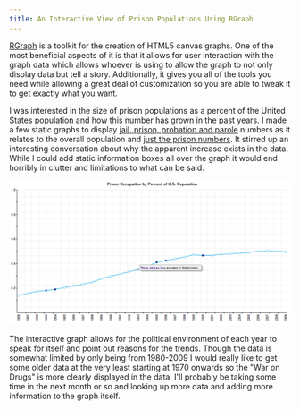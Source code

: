 ```yaml
---
title: An Interactive View of Prison Populations Using RGraph
---
```


[RGraph](http://www.rgraph.net/) is a toolkit for the creation of HTML5 canvas graphs. One of the most beneficial aspects of it is that it allows for user interaction with the graph data which allows whoever is using to allow the graph to not only display data but tell a story. Additionally, it gives you all of the tools you need while allowing a great deal of customization so you are able to tweak it to get exactly what you want. 

I was interested in the size of prison populations as a percent of the United States population and how this number has grown in the past years. I made a few static graphs to display [jail, prison, probation and parole](http://i51.tinypic.com/2s18zeq.png) numbers as it relates to the overall population and [just the prison numbers](http://i52.tinypic.com/2645qnc.jpg). It stirred up an interesting conversation about why the apparent increase exists in the data. While I could add static information boxes all over the graph it would end horribly in clutter and limitations to what can be said. 

![RGraph](/assets/images/an-interactive-view-of-prison-populations-using-rgraph/prison_graph.png)

The interactive graph allows for the political environment of each year to speak for itself and point out reasons for the trends. Though the data is somewhat limited by only being from 1980-2009 I would really like to get some older data at the very least starting at 1970 onwards so the "War on Drugs" is more clearly displayed in the data. I'll probably be taking some time in the next month or so and looking up more data and adding more information to the graph itself.